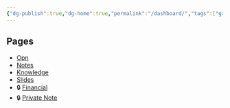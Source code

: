 ```yaml
---
{"dg-publish":true,"dg-home":true,"permalink":"/dashboard/","tags":["gardenEntry"],"dgPassFrontmatter":true}
---
```


## Pages
- [Opn](Work/Opn/Opn)
- [Notes](Notes/Notes)
- [Knowledge](Knowledge/Knowledge)
- [Slides](Slides/Slides)
- 🔒 [Financial](Financials/Financials)
- 🔒 [Private Note](Notes/Private%20Notes)

